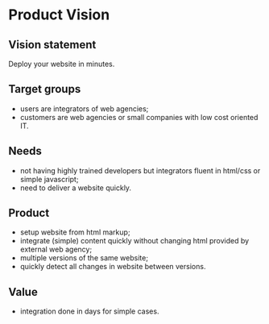 # Product Vision

## Vision statement

Deploy your website in minutes.

## Target groups

* users are integrators of web agencies;
* customers are web agencies or small companies with low cost oriented IT.

## Needs

* not having highly trained developers but integrators fluent in html/css or simple javascript;
* need to deliver a website quickly.

## Product

* setup website from html markup;
* integrate (simple) content quickly without changing html provided by external web agency;
* multiple versions of the same website;
* quickly detect all changes in website between versions.

## Value

* integration done in days for simple cases.
